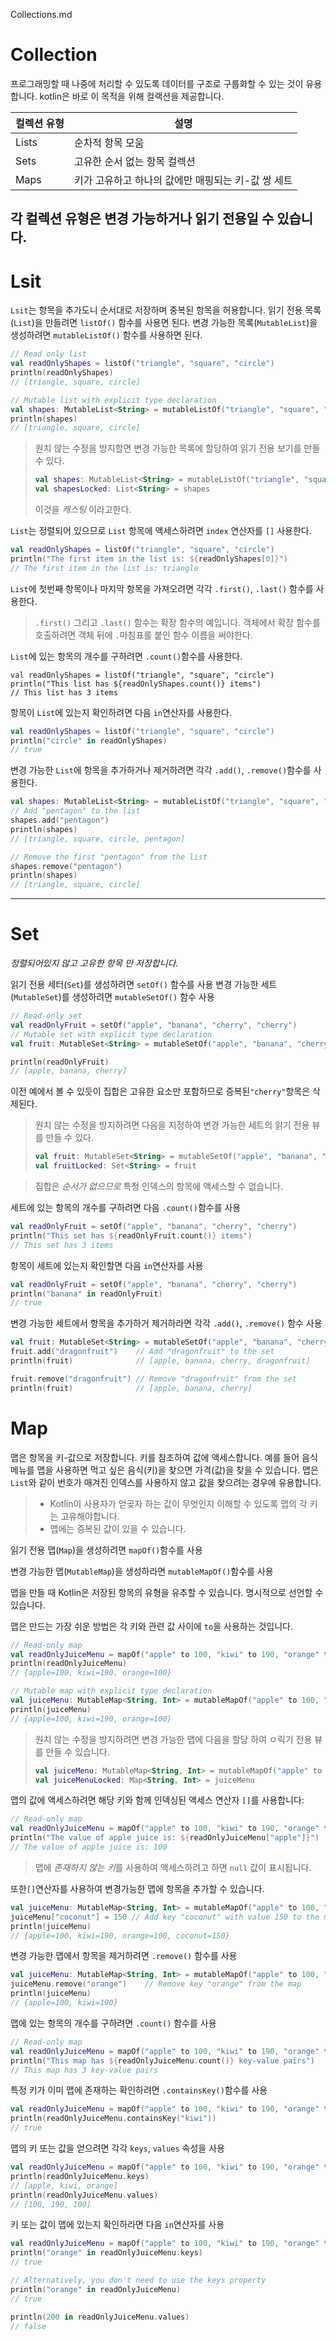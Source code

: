 Collections.md

# Collection

프로그래밍할 때 나중에 처리할 수 있도록 데이터를 구조로 구룹화할 수 있는 것이 유용합니다.
kotlin은 바로 이 목적을 위해 컬랙션을 제공합니다.

| 컬렉션 유형 | 설명 |
| --- | --- |
| Lists| 순차적 항목 모움 |
| Sets | 고유한 순서 없는 항목 컬렉션 |
| Maps | 키가 고유하고 하나의 값에만 매핑되는 키-값 쌍 세트|
각 컬렉션 유형은 변경 가능하거나 읽기 전용일 수 있습니다.
-----
# Lsit
`Lsit`는 항목을 추가도니 순서대로 저장하며 중복된 항목을 허용합니다.
읽기 전용 목록(`List`)을 만들려면 `listOf()` 함수를 사용면 된다.
변경 가능한 목록(`MutableList`)을 생성하려면 `mutableListOf()` 함수를 사용하면 된다.

```kotlin
// Read only list
val readOnlyShapes = listOf("triangle", "square", "circle")
println(readOnlyShapes)
// [triangle, square, circle]

// Mutable list with explicit type declaration
val shapes: MutableList<String> = mutableListOf("triangle", "square", "circle")
println(shapes)
// [triangle, square, circle]
```
> 원치 않는 수정을 방지할면 변경 가능한 목록에 할당하여 읽기 전용 보기를 만들 수 있다.
>```kotlin
>val shapes: MutableList<String> = mutableListOf("triangle", "square", "circle")
>val shapesLocked: List<String> = shapes
>```
> 이것을 *캐스팅* 이라고한다.

`List`는 정렬되어 있으므로 `List` 항목에 액세스하려면 `index` 연산자를 `[]` 사용한다.
```kotlin
val readOnlyShapes = listOf("triangle", "square", "circle")
println("The first item in the list is: ${readOnlyShapes[0]}")
// The first item in the list is: triangle
```
`List`에 첫번째 항목이나 마지막 항목을 가져오려면 각각 `.first()`, `.last()` 함수를 사용한다.

> `.first()` 그리고 `.last()` 함수는 확장 함수의 예입니다. 객체에서 확장 함수를 호출하려면 객체 뒤에 `.`마침표를 붙인 함수 이름을 써야한다.

`List`에 있는 항목의 개수를 구하려면 `.count()`함수를 사용한다.
```kotiln
val readOnlyShapes = listOf("triangle", "square", "circle")
println("This list has ${readOnlyShapes.count()} items")
// This list has 3 items
```
항목이 `List`에 있는지 확인하려면 다음 `in`연산자를 사용한다.
```kotlin
val readOnlyShapes = listOf("triangle", "square", "circle")
println("circle" in readOnlyShapes)
// true
```
변경 가능한 `List`에 항목을 추가하거나 제거하려면 각각 `.add()`, `.remove()`함수를 사용한다.
```kotlin
val shapes: MutableList<String> = mutableListOf("triangle", "square", "circle")
// Add "pentagon" to the list
shapes.add("pentagon") 
println(shapes)  
// [triangle, square, circle, pentagon]

// Remove the first "pentagon" from the list
shapes.remove("pentagon") 
println(shapes)  
// [triangle, square, circle]
```
-----
# Set
*정렬되어있지 않고 고유한 항목 만 저장합니다.*

읽기 전용 세터(`Set`)를 생성하려면 `setOf()` 함수를 사용
변경 가능한 세트(`MutableSet`)를 생성하려면 `mutableSetOf()` 함수 사용

```kotlin
// Read-only set
val readOnlyFruit = setOf("apple", "banana", "cherry", "cherry")
// Mutable set with explicit type declaration
val fruit: MutableSet<String> = mutableSetOf("apple", "banana", "cherry", "cherry")

println(readOnlyFruit)
// [apple, banana, cherry]
```
이전 예에서 볼 수 있듯이 집합은 고유한 요소만 포함하므로 증복된`"cherry"`항목은 삭제된다.
>원치 않는 수정을 방지하려면 다음을 지정하여 변경 가능한 세트의 읽기 전용 뷰를 만들 수 있다.
>```kotlin
>val fruit: MutableSet<String> = mutableSetOf("apple", "banana", "cherry", "cherry")
>val fruitLocked: Set<String> = fruit
>```

>집합은 *순서가 없으므로* 특정 인덱스의 항목에 액세스할 수 없습니다.

세트에 있는 항목의 개수를 구하려면 다음 `.count()`함수를 사용
```kotlin
val readOnlyFruit = setOf("apple", "banana", "cherry", "cherry")
println("This set has ${readOnlyFruit.count()} items")
// This set has 3 items
```
항목이 세트에 있는지 확인할면 다음 `in`연산자를 사용
```kotlin
val readOnlyFruit = setOf("apple", "banana", "cherry", "cherry")
println("banana" in readOnlyFruit)
// true
```
변경 가능한 세트에서 항목을 추가하거 제거하라면 각각 `.add()`, `.remove()` 함수 사용
```kotlin
val fruit: MutableSet<String> = mutableSetOf("apple", "banana", "cherry", "cherry")
fruit.add("dragonfruit")    // Add "dragonfruit" to the set
println(fruit)              // [apple, banana, cherry, dragonfruit]

fruit.remove("dragonfruit") // Remove "dragonfruit" from the set
println(fruit)              // [apple, banana, cherry]
```

# Map

맵은 항목을 키-값으로 저장합니다. 키를 참조하여 값에 액세스합니다.
예를 들어 음식 메뉴를 맵을 사용하면 먹고 싶은 음식(키)을 찾으면 가격(값)을 찾을 수 있습니다.
맵은 `List`와 같이 번호가 매겨진 인덱스를 사용하지 않고 값을 찾으려는 경우에 유용합니다.

> - Kotlin이 사용자가 얻곶자 하는 값이 무엇인지 이해할 수 있도록 맵의 각 키는 고유해야합니다.
> - 맵에는 증복된 값이 있을 수 있습니다.

읽기 전용 맵(`Map`)을 생성하려면 `mapOf()`함수를 사용

변경 가능한 맵(`MutableMap`)을 생성하라면  `mutableMapOf()`함수를 사용

맵을 만들 때 Kotlin은 저장된 항목의 유형을 유추할 수 있습니다. 명시적으로 선언할 수 있습니다.

맵은 만드는 가장 쉬운 방법은 각 키와 관련 값 사이에 `to`을 사용하는 것입니다.
```kotlin
// Read-only map
val readOnlyJuiceMenu = mapOf("apple" to 100, "kiwi" to 190, "orange" to 100)
println(readOnlyJuiceMenu)
// {apple=100, kiwi=190, orange=100}

// Mutable map with explicit type declaration
val juiceMenu: MutableMap<String, Int> = mutableMapOf("apple" to 100, "kiwi" to 190, "orange" to 100)
println(juiceMenu)
// {apple=100, kiwi=190, orange=100}
```
>원치 않는 수정을 방지하려면 변경 가능한 맵에 다음을 할당 하여 ㅇ릭기 전용 뷰를 만들 수 있습니다.
>```kotlin
>val juiceMenu: MutableMap<String, Int> = mutableMapOf("apple" to 100, "kiwi" to 190, "orange" to 100)
>val juiceMenuLocked: Map<String, Int> = juiceMenu
>```
맵의 값에 액세스하려면 해당 키와 함께 인덱싱된 액세스 연산자 `[]`를 사용합니다:
```kotlin
// Read-only map
val readOnlyJuiceMenu = mapOf("apple" to 100, "kiwi" to 190, "orange" to 100)
println("The value of apple juice is: ${readOnlyJuiceMenu["apple"]}")
// The value of apple juice is: 100
```
> 맵에 *존재하지 않는 키*를 사용하여 액세스하려고 하면 `null` 값이 표시됩니다.

또한`[]`연산자를 사용하여 변경가능한 맵에 항목을 추가할 수 있습니다.
```kotlin
val juiceMenu: MutableMap<String, Int> = mutableMapOf("apple" to 100, "kiwi" to 190, "orange" to 100)
juiceMenu["coconut"] = 150 // Add key "coconut" with value 150 to the map
println(juiceMenu)
// {apple=100, kiwi=190, orange=100, coconut=150}
```

변경 가능한 맵에서 항목을 제거하려면 `.remove()` 함수를 사용
```kotlin
val juiceMenu: MutableMap<String, Int> = mutableMapOf("apple" to 100, "kiwi" to 190, "orange" to 100)
juiceMenu.remove("orange")    // Remove key "orange" from the map
println(juiceMenu)
// {apple=100, kiwi=190}
```

맵에 있는 항목의 개수를 구하려면 `.count()` 함수를 사용
```kotlin
// Read-only map
val readOnlyJuiceMenu = mapOf("apple" to 100, "kiwi" to 190, "orange" to 100)
println("This map has ${readOnlyJuiceMenu.count()} key-value pairs")
// This map has 3 key-value pairs
```

특정 키가 이미 맵에 존재하는 확인하려면 `.containsKey()`함수를 사용
```kotlin
val readOnlyJuiceMenu = mapOf("apple" to 100, "kiwi" to 190, "orange" to 100)
println(readOnlyJuiceMenu.containsKey("kiwi"))
// true
```

맵의 키 또는 값을 얻으려면 각각 `keys`, `values` 속성을 사용
```kotlin
val readOnlyJuiceMenu = mapOf("apple" to 100, "kiwi" to 190, "orange" to 100)
println(readOnlyJuiceMenu.keys)
// [apple, kiwi, orange]
println(readOnlyJuiceMenu.values)
// [100, 190, 100]
```

키 또는 값이 맵에 있는지 확인하라면  다음 `in`연산자를 사용

```kotlin
val readOnlyJuiceMenu = mapOf("apple" to 100, "kiwi" to 190, "orange" to 100)
println("orange" in readOnlyJuiceMenu.keys)
// true

// Alternatively, you don't need to use the keys property
println("orange" in readOnlyJuiceMenu)
// true

println(200 in readOnlyJuiceMenu.values)
// false
```


